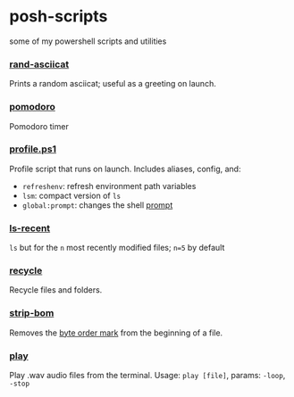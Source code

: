 # posh-scripts
some of my powershell scripts and utilities

### [rand-asciicat](https://github.com/dulldesk/rand-asciicat)

Prints a random asciicat; useful as a greeting on launch.

### [pomodoro](https://gist.github.com/dulldesk/95060d14da1238d6eed9676b8d215d24)

Pomodoro timer

### [profile.ps1](./Microsoft.PowerShell_profile.ps1)

Profile script that runs on launch. Includes aliases, config, and:
* `refreshenv`: refresh environment path variables
* `lsm`: compact version of `ls`
* `global:prompt`: changes the shell [prompt](https://learn.microsoft.com/en-us/powershell/module/microsoft.powershell.core/about/about_prompts)


### [ls-recent](./ls-recent.ps1)

`ls` but for the `n` most recently modified files; `n=5` by default

### [recycle](./recycle.ps1)

Recycle files and folders.

### [strip-bom](./strip-bom.ps1)

Removes the [byte order mark](https://en.wikipedia.org/wiki/Byte_order_mark) from the beginning of a file.

### [play](./play.ps1)

Play .wav audio files from the terminal. Usage: `play [file]`, params: `-loop`, `-stop`
